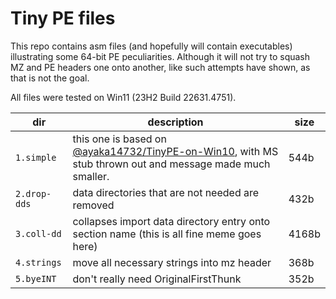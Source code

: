 Tiny PE files
=============

This repo contains asm files (and hopefully will contain executables) illustrating some 64-bit PE peculiarities.
Although it will not try to squash MZ and PE headers one onto another, like such attempts have shown, as that is not the goal.

All files were tested on Win11 (23H2 Build 22631.4751).

| dir | description | size |
| -- | -- | -- |
| `1.simple` | this one is based on [@ayaka14732/TinyPE-on-Win10](https://github.com/ayaka14732/TinyPE-on-Win10), with MS stub thrown out and message made much smaller. | 544b |
| `2.drop-dds` | data directories that are not needed are removed | 432b |
| `3.coll-dd` | collapses import data directory entry onto section name (this is all fine meme goes here) | 4168b |
| `4.strings` | move all necessary strings into mz header | 368b |
| `5.byeINT` | don't really need OriginalFirstThunk | 352b |

